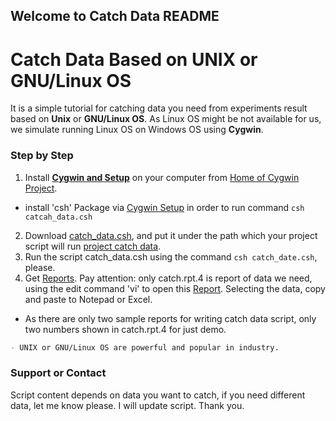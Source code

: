 ## Welcome to Catch Data README

#   Catch Data Based on UNIX or GNU/Linux OS   #
  It is a simple tutorial for catching data you need from experiments result based on **Unix** or **GNU/Linux OS**. As Linux OS might be not available for us, we simulate running Linux OS on Windows OS using **Cygwin**.
  

### Step by Step
1. Install **[Cygwin and Setup](https://github.com/t9527/catch_data/blob/master/Catch_data_3.PNG)** on your computer from [Home of Cygwin Project](https://www.cygwin.com/). 
- install 'csh' Package via [Cygwin Setup](https://github.com/t9527/catch_data/blob/master/Catch_data_4.PNG) in order to run command `csh catcah_data.csh`
2. Download [catch_data.csh](https://github.com/t9527/catch_data/blob/master/catch_data.csh), and put it under the path which your project script will run [project catch data](https://github.com/t9527/catch_data/blob/master/Catch_data_0.PNG).
3. Run the script catch_data.csh using the command `csh catch_date.csh`, please.
4. Get [Reports](https://github.com/t9527/catch_data/blob/master/Catch_data_1.PNG). Pay attention: only catch.rpt.4 is report of data we need, using the edit command 'vi' to open this [Report](https://github.com/t9527/catch_data/blob/master/Catch_data_2.PNG). Selecting the data, copy and paste to Notepad or Excel. 
- As there are only two sample reports for writing catch data script, only two numbers shown in catch.rpt.4 for just demo.

```markdown
- UNIX or GNU/Linux OS are powerful and popular in industry.
```

### Support or Contact

Script content depends on data you want to catch, if you need different data, let me know please. I will update script. Thank you.
